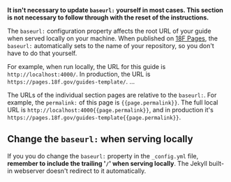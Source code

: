 __It isn't necessary to update `baseurl:` yourself in most cases. This
section is not necessary to follow through with the reset of the
instructions.__

The `baseurl:` configuration property affects the root URL of your guide when
served locally on your machine. When published on [18F
Pages](https://pages.18f.gov/), the `baseurl:` automatically sets to the
name of your repository, so you don't have to do that yourself.

For example, when run locally, the URL for this guide is
`http://localhost:4000/`. In production, the URL is
`https://pages.18f.gov/guides-template/`. ...

The URLs of the individual section pages are relative to the `baseurl:`. For
example, the `permalink:` of this page is `{{page.permalink}}`. The full local
URL is `http://localhost:4000{{page.permalink}}`, and in
production it's `https://pages.18f.gov/guides-template{{page.permalink}}`.

## Change the `baseurl:` when serving locally

If you you do change the `baseurl:` property in the `_config.yml` file,
**remember to include the trailing '`/`' when serving locally**. The Jekyll
built-in webserver doesn't redirect to it automatically.
